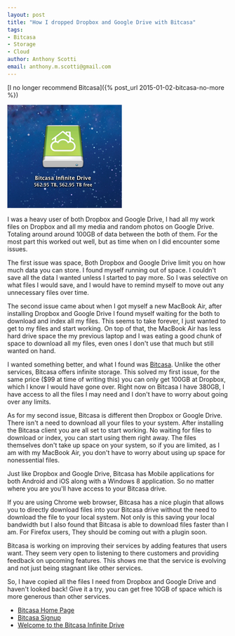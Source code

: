 ```yaml
---
layout: post
title: "How I dropped Dropbox and Google Drive with Bitcasa"
tags:
- Bitcasa
- Storage
- Cloud
author: Anthony Scotti
email: anthony.m.scotti@gmail.com
---
```


[I no longer recommend Bitcasa]({% post_url 2015-01-02-bitcasa-no-more %})

![Bitcasa](/images/bitcasa_mac.png)

I was a heavy user of both Dropbox and Google Drive, I had all my work files on Dropbox and all my media and random photos on Google Drive. Totaling around around 100GB of data between the both of them. For the most part this worked out well, but as time when on I did encounter some issues.

The first issue was space, Both Dropbox and Google Drive limit you on how much data you can store. I found myself running out of space. I couldn't save all the data I wanted unless I started to pay more. So I was selective on what files I would save, and I would have to remind myself to move out any unnecessary files over time.

The second issue came about when I got myself a new MacBook Air, after installing Dropbox and Google Drive I found myself waiting for the both to download and index all my files. This seems to take forever, I just wanted to get to my files and start working. On top of that, the MacBook Air has less hard drive space the my previous laptop and I was eating a good chunk of space to download all my files, even ones I don't use that much but still wanted on hand.

I wanted something better, and what I found was [Bitcasa](http://l.bitcasa.com/QNPK_C3E). Unlike the other services, Bitcasa offers infinite storage. This solved my first issue, for the same price ($99 at time of writing this) you can only get 100GB at Dropbox, which I know I would have gone over. Right now on Bitcasa I have 380GB, I have access to all the files I may need and I don't have to worry about going over any limits.

As for my second issue, Bitcasa is different then Dropbox or Google Drive. There isn't a need to download all your files to your system. After installing the Bitcasa client you are all set to start working. No waiting for files to download or index, you can start using them right away. The files themselves don't take up space on your system, so if you are limited, as I am with my MacBook Air, you don't have to worry about using up space for nonessential files.

Just like Dropbox and Google Drive, Bitcasa has Mobile applications for both Android and iOS along with a Windows 8 application. So no matter where you are you'll have access to your Bitcasa drive.

If you are using Chrome web browser, Bitcasa has a nice plugin that allows you to directly download files into your Bitcasa drive without the need to download the file to your local system. Not only is this saving your local bandwidth but I also found that Bitcasa is able to download files faster than I am. For Firefox users, They should be coming out with a plugin soon.

Bitcasa is working on improving their services by adding features that users want. They seem very open to listening to there customers and providing feedback on upcoming features. This shows me that the service is evolving and not just being stagnant like other services.

So, I have copied all the files I need from Dropbox and Google Drive and haven't looked back! Give it a try, you can get free 10GB of space which is more generous than other services.

* [Bitcasa Home Page](http://Bitcasa.com)
* [Bitcasa Signup](http://l.bitcasa.com/QNPK_C3E)
* [Welcome to the Bitcasa Infinite Drive](http://vimeo.com/56047476)
